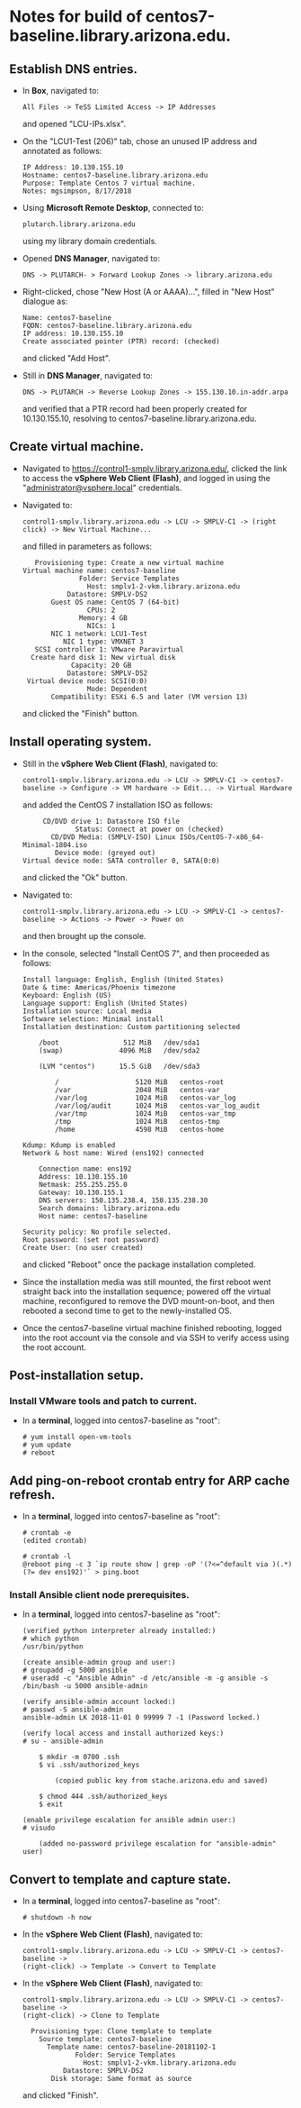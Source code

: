 # Notes for build of centos7-baseline.library.arizona.edu.

## Establish DNS entries.

*   In **Box**, navigated to:

        All Files -> TeSS Limited Access -> IP Addresses
		
	and opened "LCU-IPs.xlsx".
	
*   On the "LCU1-Test (206)" tab, chose an unused IP address and
    annotated as follows:
	
	    IP Address: 10.130.155.10
		Hostname: centos7-baseline.library.arizona.edu
		Purpose: Template Centos 7 virtual machine.
		Notes: mgsimpson, 8/17/2018

*   Using **Microsoft Remote Desktop**, connected to:

        plutarch.library.arizona.edu
		
	using my library domain credentials.
	
*   Opened **DNS Manager**, navigated to:

        DNS -> PLUTARCH- > Forward Lookup Zones -> library.arizona.edu
	
*   Right-clicked, chose "New Host (A or AAAA)...", filled in "New Host"
    dialogue as:
	
	    Name: centos7-baseline
		FQDN: centos7-baseline.library.arizona.edu
		IP address: 10.130.155.10
		Create associated pointer (PTR) record: (checked)
		
    and clicked "Add Host".
	
*   Still in **DNS Manager**, navigated to:

        DNS -> PLUTARCH -> Reverse Lookup Zones -> 155.130.10.in-addr.arpa
		
	and verified that a PTR record had been properly created for
    10.130.155.10, resolving to centos7-baseline.library.arizona.edu.
	
## Create virtual machine.

*   Navigated to https://control1-smplv.library.arizona.edu/, clicked the
    link to access the **vSphere Web Client (Flash)**, and logged in
    using the "administrator@vsphere.local" credentials.
	
*   Navigated to:

        control1-smplv.library.arizona.edu -> LCU -> SMPLV-C1 -> (right click) -> New Virtual Machine...
	
	and filled in parameters as follows:

           Provisioning type: Create a new virtual machine
        Virtual machine name: centos7-baseline
                      Folder: Service Templates
                        Host: smplv1-2-vkm.library.arizona.edu
                   Datastore: SMPLV-DS2
               Guest OS name: CentOS 7 (64-bit)
                        CPUs: 2
                      Memory: 4 GB
                        NICs: 1
               NIC 1 network: LCU1-Test
                  NIC 1 type: VMXNET 3
           SCSI controller 1: VMware Paravirtual
          Create hard disk 1: New virtual disk
                    Capacity: 20 GB
                   Datastore: SMPLV-DS2
         Virtual device node: SCSI(0:0)
                        Mode: Dependent
               Compatibility: ESXi 6.5 and later (VM version 13)

    and clicked the "Finish" button.

## Install operating system.

*   Still in the **vSphere Web Client (Flash)**, navigated to:

        control1-smplv.library.arizona.edu -> LCU -> SMPLV-C1 -> centos7-baseline -> Configure -> VM hardware -> Edit... -> Virtual Hardware
		
	and added the CentOS 7 installation ISO as follows:
    
             CD/DVD drive 1: Datastore ISO file
                     Status: Connect at power on (checked)
               CD/DVD Media: (SMPLV-ISO) Linux ISOs/CentOS-7-x86_64-Minimal-1804.iso
                Device mode: (greyed out)
        Virtual device node: SATA controller 0, SATA(0:0)
        
    and clicked the "Ok" button.
	
*   Navigated to:
	
		control1-smplv.library.arizona.edu -> LCU -> SMPLV-C1 -> centos7-baseline -> Actions -> Power -> Power on

    and then brought up the console.
	
*   In the console, selected "Install CentOS 7", and then proceeded as follows:

		Install language: English, English (United States)
        Date & time: Americas/Phoenix timezone
        Keyboard: English (US)
        Language support: English (United States)
        Installation source: Local media
        Software selection: Minimal install
        Installation destination: Custom partitioning selected

	        /boot                512 MiB   /dev/sda1
			(swap)              4096 MiB   /dev/sda2
			
			(LVM "centos")      15.5 GiB   /dev/sda3
			
			    /                   5120 MiB   centos-root
			    /var                2048 MiB   centos-var
			    /var/log            1024 MiB   centos-var_log
			    /var/log/audit      1024 MiB   centos-var_log_audit
			    /var/tmp            1024 MiB   centos-var_tmp
			    /tmp                1024 MiB   centos-tmp
			    /home               4598 MiB   centos-home
					
		Kdump: Kdump is enabled
		Network & host name: Wired (ens192) connected

		    Connection name: ens192
			Address: 10.130.155.10
			Netmask: 255.255.255.0
			Gateway: 10.130.155.1
			DNS servers: 150.135.238.4, 150.135.238.30
			Search domains: library.arizona.edu
			Host name: centos7-baseline
			
		Security policy: No profile selected.
		Root password: (set root password)
		Create User: (no user created)
		
    and clicked "Reboot" once the package installation completed.

*   Since the installation media was still mounted, the first reboot
    went straight back into the installation sequence; powered off the
	virtual machine, reconfigured to remove the DVD mount-on-boot, and
    then rebooted a second time to get to the newly-installed OS.

*   Once the centos7-baseline virtual machine finished rebooting,
    logged into the root account via the console and via SSH to verify
    access using the root account.

## Post-installation setup.

### Install VMware tools and patch to current.

*   In a **terminal**, logged into centos7-baseline as "root":

		# yum install open-vm-tools
        # yum update
		# reboot

## Add ping-on-reboot crontab entry for ARP cache refresh.

*   In a **terminal**, logged into centos7-baseline as "root":

        # crontab -e
		(edited crontab)

		# crontab -l
        @reboot ping -c 3 `ip route show | grep -oP '(?<=^default via )(.*)(?= dev ens192)'` > ping.boot

### Install Ansible client node prerequisites.

*   In a **terminal**, logged into centos7-baseline as "root":

	    (verified python interpreter already installed:)
	    # which python
		/usr/bin/python
		
		(create ansible-admin group and user:)
        # groupadd -g 5000 ansible
        # useradd -c "Ansible Admin" -d /etc/ansible -m -g ansible -s /bin/bash -u 5000 ansible-admin
        
        (verify ansible-admin account locked:)
        # passwd -S ansible-admin
		ansible-admin LK 2018-11-01 0 99999 7 -1 (Password locked.)

        (verify local access and install authorized keys:)
        # su - ansible-admin
            
            $ mkdir -m 0700 .ssh
            $ vi .ssh/authorized_keys
                
                (copied public key from stache.arizona.edu and saved)
                
            $ chmod 444 .ssh/authorized_keys
            $ exit

        (enable privilege escalation for ansible admin user:)
        # visudo
        
            (added no-password privilege escalation for "ansible-admin" user)

## Convert to template and capture state.

*   In a **terminal**, logged into centos7-baseline as "root":

        # shutdown -h now

*   In the **vSphere Web Client (Flash)**, navigated to:

        control1-smplv.library.arizona.edu -> LCU -> SMPLV-C1 -> centos7-baseline ->
        (right-click) -> Template -> Convert to Template

*   In the **vSphere Web Client (Flash)**, navigated to:

        control1-smplv.library.arizona.edu -> LCU -> SMPLV-C1 -> centos7-baseline ->
        (right-click) -> Clone to Template
		
		  Provisioning type: Clone template to template
		    Source template: centos7-baseline
		      Template name: centos7-baseline-20181102-1
		             Folder: Service Templates
		               Host: smplv1-2-vkm.library.arizona.edu
		          Datastore: SMPLV-DS2
		       Disk storage: Same format as source

    and clicked "Finish".
